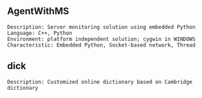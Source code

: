 AgentWithMS
-----------
    Description: Server monitoring solution using embedded Python
    Language: C++, Python
    Environment: platform independent solution; cygwin in WINDOWS
    Characteristic: Embedded Python, Socket-based network, Thread

dick
----
    Description: Customized online dictionary based on Cambridge dictionary
